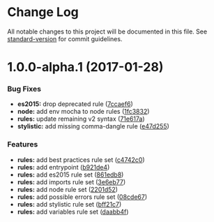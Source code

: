 # Change Log

All notable changes to this project will be documented in this file. See [standard-version](https://github.com/conventional-changelog/standard-version) for commit guidelines.

<a name="1.0.0-alpha.1"></a>
# 1.0.0-alpha.1 (2017-01-28)


### Bug Fixes

* **es2015:** drop deprecated rule ([7ccaef6](https://github.com/webpack-contrib/eslint-config-webpack/commit/7ccaef6))
* **node:** add env mocha to node rules ([1fc3832](https://github.com/webpack-contrib/eslint-config-webpack/commit/1fc3832))
* **rules:** update remaining v2 syntax ([71e617a](https://github.com/webpack-contrib/eslint-config-webpack/commit/71e617a))
* **stylistic:** add missing comma-dangle rule ([e47d255](https://github.com/webpack-contrib/eslint-config-webpack/commit/e47d255))


### Features

* **rules:** add best practices rule set ([c4742c0](https://github.com/webpack-contrib/eslint-config-webpack/commit/c4742c0))
* **rules:** add entrypoint ([b921de4](https://github.com/webpack-contrib/eslint-config-webpack/commit/b921de4))
* **rules:** add es2015 rule set ([861edb8](https://github.com/webpack-contrib/eslint-config-webpack/commit/861edb8))
* **rules:** add imports rule set ([3e6eb77](https://github.com/webpack-contrib/eslint-config-webpack/commit/3e6eb77))
* **rules:** add node rule set ([2201d52](https://github.com/webpack-contrib/eslint-config-webpack/commit/2201d52))
* **rules:** add possible errors rule set ([08cde67](https://github.com/webpack-contrib/eslint-config-webpack/commit/08cde67))
* **rules:** add stylistic rule set ([bff21c7](https://github.com/webpack-contrib/eslint-config-webpack/commit/bff21c7))
* **rules:** add variables rule set ([daabb4f](https://github.com/webpack-contrib/eslint-config-webpack/commit/daabb4f))
